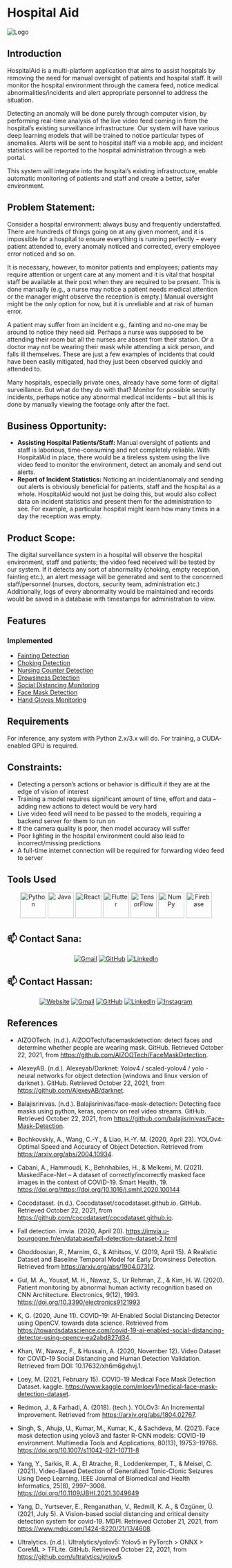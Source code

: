 # Hospital Aid

![Logo](https://github.com/HxnDev/HospitalAid/blob/main/Logo/Hospital%20Aid%20Logo.png)

## Introduction
HospitalAid is a multi-platform application that aims to assist hospitals by removing the need for manual oversight of patients and hospital staff. It will monitor the hospital environment through the camera feed, notice medical abnormalities/incidents and alert appropriate personnel to address the situation. 

Detecting an anomaly will be done purely through computer vision, by performing real-time analysis of the live video feed coming in from the hospital’s existing surveillance infrastructure. Our system will have various deep learning models that will be trained to notice particular types of anomalies. Alerts will be sent to hospital staff via a mobile app, and incident statistics will be reported to the hospital administration through a web portal.

This system will integrate into the hospital’s existing infrastructure, enable automatic monitoring of patients and staff and create a better, safer environment. 

## Problem Statement:
Consider a hospital environment: always busy and frequently understaffed. There are hundreds of things going on at any given moment, and it is impossible for a hospital to ensure everything is running perfectly – every patient attended to, every anomaly noticed and corrected, every employee error noticed and so on. 

It is necessary, however, to monitor patients and employees; patients may require attention or urgent care at any moment and it is vital that hospital staff be available at their post when they are required to be present. This is done manually (e.g., a nurse may notice a patient needs medical attention or the manager might observe the reception is empty.) Manual oversight might be the only option for now, but it is unreliable and at risk of human error.

A patient may suffer from an incident e.g., fainting and no-one may be around to notice they need aid. Perhaps a nurse was supposed to be attending their room but all the nurses are absent from their station. Or a doctor may not be wearing their mask while attending a sick person, and falls ill themselves. These are just a few examples of incidents that could have been easily mitigated, had they just been observed quickly and attended to.

Many hospitals, especially private ones, already have some form of digital surveillance. But what do they do with that? Monitor for possible security incidents, perhaps notice any abnormal medical incidents – but all this is done by manually viewing the footage only after the fact.

## Business Opportunity:
- **Assisting Hospital Patients/Staff:** Manual oversight of patients and staff is laborious, time-consuming and not completely reliable. With HospitalAid in place, there would be a tireless system using the live video feed to monitor the environment, detect an anomaly and send out alerts.
- **Report of Incident Statistics:** Noticing an incident/anomaly and sending out alerts is obviously beneficial for patients, staff and the hospital as a whole. HospitalAid would not just be doing this, but would also collect data on incident statistics and present them for the administration to see. For example, a particular hospital might learn how many times in a day the reception was empty.

## Product Scope:
The digital surveillance system in a hospital will observe the hospital environment, staff and patients; the video feed received will be tested by our system. If it detects any sort of abnormality (choking, empty reception, fainting etc.), an alert message will be generated and sent to the concerned staff/personnel (nurses, doctors, security team, administration etc.) Additionally, logs of every abnormality would be maintained and records would be saved in a database with timestamps for administration to view.

## Features

### Implemented
- [Fainting Detection](https://github.com/HxnDev/HospitalAid/tree/main/Features/Fainting%20Detection)
- [Choking Detection](https://github.com/HxnDev/HospitalAid/tree/main/Features/Choking%20Detection)
- [Nursing Counter Detection](https://github.com/HxnDev/HospitalAid/tree/main/Features/Nursing%20Counter%20Monitoring)
- [Drowsiness Detection](https://github.com/HxnDev/HospitalAid/tree/main/Features/Drowsiness%20Detection)
- [Social Distancing Monitoring](https://github.com/HxnDev/HospitalAid/tree/main/Features/Social%20Distancing%20Monitoring)
- [Face Mask Detection](https://github.com/HxnDev/HospitalAid/tree/main/Features/Face%20Mask%20Monitoring)
- [Hand Gloves Monitoring](https://github.com/HxnDev/HospitalAid/tree/main/Features/Hand%20Gloves%20Monitoring)


## Requirements
For inference, any system with Python 2.x/3.x will do. For training, a CUDA-enabled GPU is required.

## Constraints:
- Detecting a person’s actions or behavior is difficult if they are at the edge of vision of interest
- Training a model requires significant amount of time, effort and data – adding new actions to detect would be very hard
- Live video feed will need to be passed to the models, requiring a backend server for them to run on
- If the camera quality is poor, then model accuracy will suffer
- Poor lighting in the hospital environment could also lead to incorrect/missing predictions
- A full-time internet connection will be required for forwarding video feed to server


## Tools Used
<p align="center">
<img src="https://cdn.worldvectorlogo.com/logos/python-5.svg" alt="Python" width="60" height="60"/> 
<img src="https://cdn.worldvectorlogo.com/logos/java-14.svg" alt="Java" width="60" height="60"/> 
<img src="https://cdn.worldvectorlogo.com/logos/react-2.svg" alt="React"  width="60" height="60"/> 
<img src="https://cdn.worldvectorlogo.com/logos/flutter.svg" alt="Flutter"  width="60" height="60"/> 
<img src="https://cdn.worldvectorlogo.com/logos/tensorflow-2.svg" alt="TensorFlow"  width="60" height="60"/> 
<img src="https://cdn.worldvectorlogo.com/logos/numpy-1.svg" alt="NumPy"  width="60" height="60"/> 
<img src="https://cdn.worldvectorlogo.com/logos/firebase-1.svg" alt="Firebase"  width="60" height="60"/> 
												      </p>

## 📫 Contact Sana: 
<p align="center">
	<a href="mailto:sanakahnn@gmail.com"><img src="https://img.icons8.com/bubbles/50/000000/gmail.png" alt="Gmail"/></a>
	<a href="https://github.com/sanaa-khan"><img src="https://img.icons8.com/bubbles/50/000000/github.png" alt="GitHub"/></a>
	<a href="https://www.linkedin.com/in/sana-khan-95a9771b3/"><img src="https://img.icons8.com/bubbles/50/000000/linkedin.png" alt="LinkedIn"/></a>
	
</p>

## 📫 Contact Hassan: 
<p align="center">
  <a href="http://www.hxndev.com/"><img src="https://img.icons8.com/bubbles/50/000000/web.png" alt="Website"/></a>
	<a href="mailto:chhxnshah@gmail.com"><img src="https://img.icons8.com/bubbles/50/000000/gmail.png" alt="Gmail"/></a>
	<a href="https://github.com/HxnDev"><img src="https://img.icons8.com/bubbles/50/000000/github.png" alt="GitHub"/></a>
	<a href="https://www.linkedin.com/in/hassan-shahzad-2a6617212/"><img src="https://img.icons8.com/bubbles/50/000000/linkedin.png" alt="LinkedIn"/></a>
	<a href="https://www.instagram.com/hxn_photography/?hl=en"><img src="https://img.icons8.com/bubbles/50/000000/instagram.png" alt="Instagram"/></a>
	
</p>

## References
- AIZOOTech. (n.d.). AIZOOTech/facemaskdetection: detect faces and determine whether people are wearing mask. GitHub. Retrieved October 22, 2021, from https://github.com/AIZOOTech/FaceMaskDetection. 

- AlexeyAB. (n.d.). Alexeyab/Darknet: Yolov4 / scaled-yolov4 / yolo - neural networks for object detection (windows and linux version of darknet ). GitHub. Retrieved October 22, 2021, from https://github.com/AlexeyAB/darknet. 

- Balajisrinivas. (n.d.). Balajisrinivas/face-mask-detection: Detecting face masks using python, keras, opencv on real video streams. GitHub. Retrieved October 22, 2021, from https://github.com/balajisrinivas/Face-Mask-Detection. 

- Bochkovskiy, A., Wang, C.-Y., &amp; Liao, H.-Y. M. (2020, April 23). YOLOv4: Optimal Speed and Accuracy of Object Detection. Retrieved from https://arxiv.org/abs/2004.10934. 

- Cabani, A., Hammoudi, K., Behnhabiles, H., & Melkemi, M. (2021). MaskedFace-Net – A dataset of correctly/incorrectly masked face images in the context of COVID-19. Smart Health, 19. https://doi.org/https://doi.org/10.1016/j.smhl.2020.100144

- Cocodataset. (n.d.). Cocodataset/cocodataset.github.io. GitHub. Retrieved October 22, 2021, from https://github.com/cocodataset/cocodataset.github.io. 

- Fall detection. imvia. (2020, April 20). https://imvia.u-bourgogne.fr/en/database/fall-detection-dataset-2.html

- Ghoddoosian, R., Marnim, G., &amp; Athitsos, V. (2019, April 15). A Realistic Dataset and Baseline Temporal Model for Early Drowsiness Detection. Retrieved from https://arxiv.org/abs/1904.07312. 

- Gul, M. A., Yousaf, M. H., Nawaz, S., Ur Rehman, Z., & Kim, H. W. (2020). Patient monitoring by abnormal human activity recognition based on CNN Architecture. Electronics, 9(12), 1993. https://doi.org/10.3390/electronics9121993 

- K, G. (2020, June 11). COVID-19: AI-Enabled Social Distancing Detector using OpenCV. towards data science. Retrieved from https://towardsdatascience.com/covid-19-ai-enabled-social-distancing-detector-using-opencv-ea2abd827d34.

- Khan, W., Nawaz, F., &amp; Hussain, A. (2020, November 12). Video Dataset for COVID-19 Social Distancing and Human Detection Validation. Retrieved from DOI: 10.17632/xh6m6gxhvj.1. 

- Loey, M. (2021, February 15). COVID-19 Medical Face Mask Detection Dataset. kaggle. https://www.kaggle.com/mloey1/medical-face-mask-detection-dataset. 

- Redmon, J., & Farhadi, A. (2018). (tech.). YOLOv3: An Incremental Improvement. Retrieved from https://arxiv.org/abs/1804.02767. 

- Singh, S., Ahuja, U., Kumar, M., Kumar, K., & Sachdeva, M. (2021). Face mask detection using yolov3 and faster R-CNN models: COVID-19 environment. Multimedia Tools and Applications, 80(13), 19753–19768. https://doi.org/10.1007/s11042-021-10711-8 

- Yang, Y., Sarkis, R. A., El Atrache, R., Loddenkemper, T., & Meisel, C. (2021). Video-Based Detection of Generalized Tonic-Clonic Seizures Using Deep Learning. IEEE Journal of Biomedical and Health Informatics, 25(8), 2997–3008. https://doi.org/10.1109/JBHI.2021.3049649 

- Yang, D., Yurtsever, E., Renganathan, V., Redmill, K. A., &amp; Özgüner, Ü. (2021, July 5). A Vision-based social distancing and critical density detection system for covid-19. MDPI. Retrieved October 21, 2021, from https://www.mdpi.com/1424-8220/21/13/4608. 

- Ultralytics. (n.d.). Ultralytics/yolov5: Yolov5 in PyTorch &gt; ONNX &gt; CoreML &gt; TFLite. GitHub. Retrieved October 22, 2021, from https://github.com/ultralytics/yolov5.
